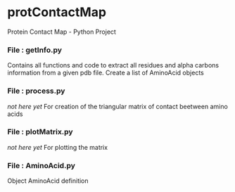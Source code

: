# protContactMap
Protein Contact Map - Python Project

### File : getInfo.py
Contains all functions and code to extract all residues and alpha carbons information from a given pdb file.
Create a list of AminoAcid objects

### File : process.py
*not here yet*
For creation of the triangular matrix of contact beetween amino acids

### File : plotMatrix.py
*not here yet*
For plotting the matrix

### File : AminoAcid.py
Object AminoAcid definition
